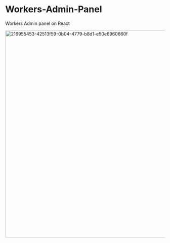 # Workers-Admin-Panel
Workers Admin panel on React 

<img width="653" alt="216955453-42513f59-0b04-4779-b8d1-e50e6960660f" src="https://user-images.githubusercontent.com/61510461/225909206-2e47a266-5a44-4f73-8aff-29db611c4e23.png">
